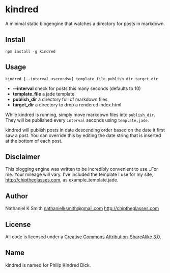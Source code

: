 # kindred

A minimal static blogengine that watches a directory for posts in markdown.

## Install

    npm install -g kindred

## Usage
    kindred [--interval <seconds>] template_file publish_dir target_dir
* __--interval__  check for posts this many seconds (defaults to 10)
* __template_file__  a jade template
* __publish_dir__  a directory full of markdown files
* __target_dir__  a directory to drop a rendered index.html

While kindred is running, simply move markdown files into `publish_dir`. They
will be published every `interval` seconds using `template.jade`.

kindred will publish posts in date descending order based on the date it
first saw a post. You can override this by editing the date string that is
inserted at the bottom of each post.

## Disclaimer

This blogging engine was written to be incredibly convenient to use...For me. Your mileage will vary. I've included the template I use for my site, http://chiptheglasses.com, as example_template.jade.

## Author

Nathaniel K Smith <nathanielksmith@gmail.com> http://chiptheglasses.com

## License

All code is licensed under a [Creative Commons Attribution-ShareAlike 3.0](http://creativecommons.org/licenses/by-sa/3.0/).

## Name

kindred is named for Philip Kindred Dick.
